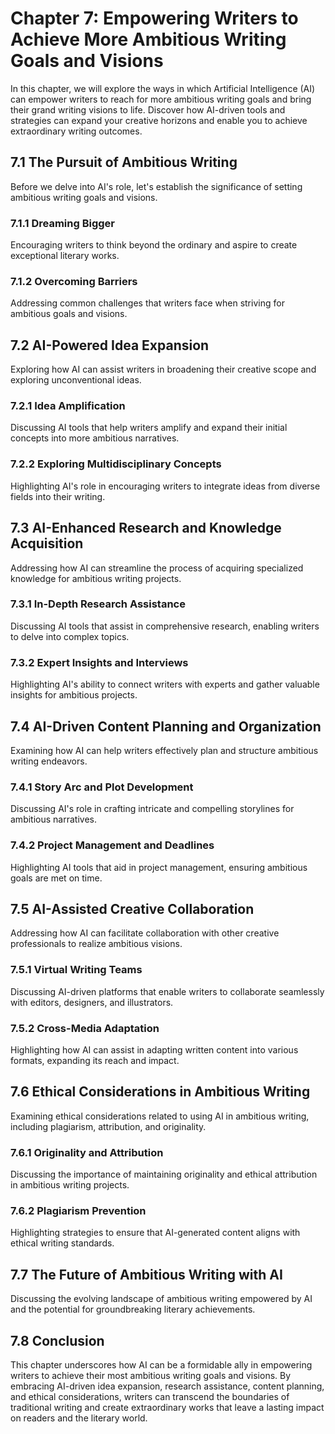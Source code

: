 Chapter 7: Empowering Writers to Achieve More Ambitious Writing Goals and Visions
=================================================================================

In this chapter, we will explore the ways in which Artificial Intelligence (AI) can empower writers to reach for more ambitious writing goals and bring their grand writing visions to life. Discover how AI-driven tools and strategies can expand your creative horizons and enable you to achieve extraordinary writing outcomes.

7.1 The Pursuit of Ambitious Writing
------------------------------------

Before we delve into AI's role, let's establish the significance of setting ambitious writing goals and visions.

### 7.1.1 Dreaming Bigger

Encouraging writers to think beyond the ordinary and aspire to create exceptional literary works.

### 7.1.2 Overcoming Barriers

Addressing common challenges that writers face when striving for ambitious goals and visions.

7.2 AI-Powered Idea Expansion
-----------------------------

Exploring how AI can assist writers in broadening their creative scope and exploring unconventional ideas.

### 7.2.1 Idea Amplification

Discussing AI tools that help writers amplify and expand their initial concepts into more ambitious narratives.

### 7.2.2 Exploring Multidisciplinary Concepts

Highlighting AI's role in encouraging writers to integrate ideas from diverse fields into their writing.

7.3 AI-Enhanced Research and Knowledge Acquisition
--------------------------------------------------

Addressing how AI can streamline the process of acquiring specialized knowledge for ambitious writing projects.

### 7.3.1 In-Depth Research Assistance

Discussing AI tools that assist in comprehensive research, enabling writers to delve into complex topics.

### 7.3.2 Expert Insights and Interviews

Highlighting AI's ability to connect writers with experts and gather valuable insights for ambitious projects.

7.4 AI-Driven Content Planning and Organization
-----------------------------------------------

Examining how AI can help writers effectively plan and structure ambitious writing endeavors.

### 7.4.1 Story Arc and Plot Development

Discussing AI's role in crafting intricate and compelling storylines for ambitious narratives.

### 7.4.2 Project Management and Deadlines

Highlighting AI tools that aid in project management, ensuring ambitious goals are met on time.

7.5 AI-Assisted Creative Collaboration
--------------------------------------

Addressing how AI can facilitate collaboration with other creative professionals to realize ambitious visions.

### 7.5.1 Virtual Writing Teams

Discussing AI-driven platforms that enable writers to collaborate seamlessly with editors, designers, and illustrators.

### 7.5.2 Cross-Media Adaptation

Highlighting how AI can assist in adapting written content into various formats, expanding its reach and impact.

7.6 Ethical Considerations in Ambitious Writing
-----------------------------------------------

Examining ethical considerations related to using AI in ambitious writing, including plagiarism, attribution, and originality.

### 7.6.1 Originality and Attribution

Discussing the importance of maintaining originality and ethical attribution in ambitious writing projects.

### 7.6.2 Plagiarism Prevention

Highlighting strategies to ensure that AI-generated content aligns with ethical writing standards.

7.7 The Future of Ambitious Writing with AI
-------------------------------------------

Discussing the evolving landscape of ambitious writing empowered by AI and the potential for groundbreaking literary achievements.

7.8 Conclusion
--------------

This chapter underscores how AI can be a formidable ally in empowering writers to achieve their most ambitious writing goals and visions. By embracing AI-driven idea expansion, research assistance, content planning, and ethical considerations, writers can transcend the boundaries of traditional writing and create extraordinary works that leave a lasting impact on readers and the literary world.
